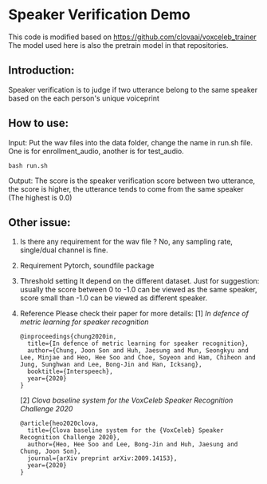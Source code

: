# Speaker Verification Demo

This code is modified based on https://github.com/clovaai/voxceleb_trainer The model used here is also the pretrain model in that repositories.

## Introduction:
Speaker verification is to judge if two utterance belong to the same speaker based on the each person's unique voiceprint 

## How to use:
Input: Put the wav files into the data folder, change the name in run.sh file. One is for enrollment_audio, another is for test_audio.

```
bash run.sh
```

Output: The score is the speaker verification score between two utterance, the score is higher, the utterance tends to come from the same speaker (The highest is 0.0)


## Other issue:

1. Is there any requirement for the wav file ?
	No, any sampling rate, single/dual channel is fine. 

2. Requirement
	Pytorch, soundfile package

3. Threshold setting
	It depend on the different dataset. Just for suggestion: usually the score between 0 to -1.0 can be viewed as the same speaker, score small than -1.0 can be viewed as different speaker.

4. Reference
	Please check their paper for more details:
	[1] _In defence of metric learning for speaker recognition_
	```
	@inproceedings{chung2020in,
	  title={In defence of metric learning for speaker recognition},
	  author={Chung, Joon Son and Huh, Jaesung and Mun, Seongkyu and Lee, Minjae and Heo, Hee Soo and Choe, Soyeon and Ham, Chiheon and Jung, Sunghwan and Lee, Bong-Jin and Han, Icksang},
	  booktitle={Interspeech},
	  year={2020}
	}
	```

	[2] _Clova baseline system for the VoxCeleb Speaker Recognition Challenge 2020_
	```
	@article{heo2020clova,
	  title={Clova baseline system for the {VoxCeleb} Speaker Recognition Challenge 2020},
	  author={Heo, Hee Soo and Lee, Bong-Jin and Huh, Jaesung and Chung, Joon Son},
	  journal={arXiv preprint arXiv:2009.14153},
	  year={2020}
	}
	```